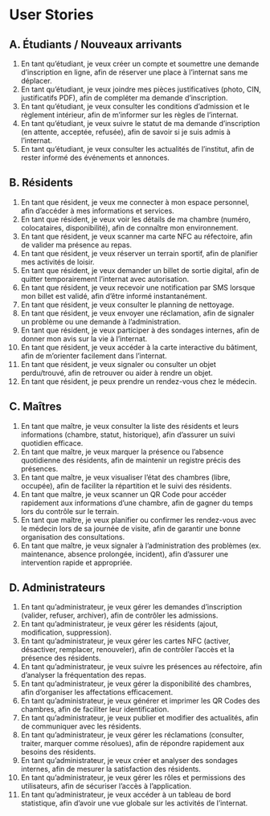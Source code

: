 # User Stories

## A. Étudiants / Nouveaux arrivants
1. En tant qu’étudiant, je veux créer un compte et soumettre une demande d’inscription en ligne, afin de réserver une place à l’internat sans me déplacer.  
2. En tant qu’étudiant, je veux joindre mes pièces justificatives (photo, CIN, justificatifs PDF), afin de compléter ma demande d’inscription.  
3. En tant qu’étudiant, je veux consulter les conditions d’admission et le règlement intérieur, afin de m’informer sur les règles de l’internat.  
4. En tant qu’étudiant, je veux suivre le statut de ma demande d’inscription (en attente, acceptée, refusée), afin de savoir si je suis admis à l’internat.  
5. En tant qu’étudiant, je veux consulter les actualités de l’institut, afin de rester informé des événements et annonces.  

## B. Résidents
1. En tant que résident, je veux me connecter à mon espace personnel, afin d’accéder à mes informations et services.  
2. En tant que résident, je veux voir les détails de ma chambre (numéro, colocataires, disponibilité), afin de connaître mon environnement.  
3. En tant que résident, je veux scanner ma carte NFC au réfectoire, afin de valider ma présence au repas.  
4. En tant que résident, je veux réserver un terrain sportif, afin de planifier mes activités de loisir.  
5. En tant que résident, je veux demander un billet de sortie digital, afin de quitter temporairement l’internat avec autorisation.  
6. En tant que résident, je veux recevoir une notification par SMS lorsque mon billet est validé, afin d’être informé instantanément.  
7. En tant que résident, je veux consulter le planning de nettoyage.  
8. En tant que résident, je veux envoyer une réclamation, afin de signaler un problème ou une demande à l’administration.  
9. En tant que résident, je veux participer à des sondages internes, afin de donner mon avis sur la vie à l’internat.  
10. En tant que résident, je veux accéder à la carte interactive du bâtiment, afin de m’orienter facilement dans l’internat.  
11. En tant que résident, je veux signaler ou consulter un objet perdu/trouvé, afin de retrouver ou aider à rendre un objet.  
12. En tant que résident, je peux prendre un rendez-vous chez le médecin.  

## C. Maîtres
1. En tant que maître, je veux consulter la liste des résidents et leurs informations (chambre, statut, historique), afin d’assurer un suivi quotidien efficace.  
2. En tant que maître, je veux marquer la présence ou l’absence quotidienne des résidents, afin de maintenir un registre précis des présences.  
3. En tant que maître, je veux visualiser l’état des chambres (libre, occupée), afin de faciliter la répartition et le suivi des résidents.  
4. En tant que maître, je veux scanner un QR Code pour accéder rapidement aux informations d’une chambre, afin de gagner du temps lors du contrôle sur le terrain.  
5. En tant que maître, je veux planifier ou confirmer les rendez-vous avec le médecin lors de sa journée de visite, afin de garantir une bonne organisation des consultations.  
6. En tant que maître, je veux signaler à l’administration des problèmes (ex. maintenance, absence prolongée, incident), afin d’assurer une intervention rapide et appropriée.  

## D. Administrateurs
1. En tant qu’administrateur, je veux gérer les demandes d’inscription (valider, refuser, archiver), afin de contrôler les admissions.  
2. En tant qu’administrateur, je veux gérer les résidents (ajout, modification, suppression).  
3. En tant qu’administrateur, je veux gérer les cartes NFC (activer, désactiver, remplacer, renouveler), afin de contrôler l’accès et la présence des résidents.  
4. En tant qu’administrateur, je veux suivre les présences au réfectoire, afin d’analyser la fréquentation des repas.  
5. En tant qu’administrateur, je veux gérer la disponibilité des chambres, afin d’organiser les affectations efficacement.  
6. En tant qu’administrateur, je veux générer et imprimer les QR Codes des chambres, afin de faciliter leur identification.  
7. En tant qu’administrateur, je veux publier et modifier des actualités, afin de communiquer avec les résidents.  
8. En tant qu’administrateur, je veux gérer les réclamations (consulter, traiter, marquer comme résolues), afin de répondre rapidement aux besoins des résidents.  
9. En tant qu’administrateur, je veux créer et analyser des sondages internes, afin de mesurer la satisfaction des résidents.  
10. En tant qu’administrateur, je veux gérer les rôles et permissions des utilisateurs, afin de sécuriser l’accès à l’application.  
11. En tant qu’administrateur, je veux accéder à un tableau de bord statistique, afin d’avoir une vue globale sur les activités de l’internat.
